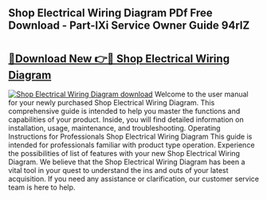 ## Shop Electrical Wiring Diagram PDf Free Download - Part-lXi Service Owner Guide 94rlZ

# <h2><a href="http://dfnlgta.blite.top/?on=Shop+Electrical+Wiring+Diagram">🔗Download New 👉🔴 Shop Electrical Wiring Diagram</a></h2>

[![Shop Electrical Wiring Diagram download](https://i.imgur.com/lujVjoI.png)](http://dfnlgta.blite.top/?on=Shop+Electrical+Wiring+Diagram)
Welcome to the user manual for your newly purchased Shop Electrical Wiring Diagram. This comprehensive guide is intended to help you master the functions and capabilities of your product. Inside, you will find detailed information on installation, usage, maintenance, and troubleshooting. Operating Instructions for Professionals Shop Electrical Wiring Diagram This guide is intended for professionals familiar with product type operation. Experience the possibilities of list of features with your new Shop Electrical Wiring Diagram. We believe that the Shop Electrical Wiring Diagram has been a vital tool in your quest to understand the ins and outs of your latest acquisition. If you need any assistance or clarification, our customer service team is here to help.
